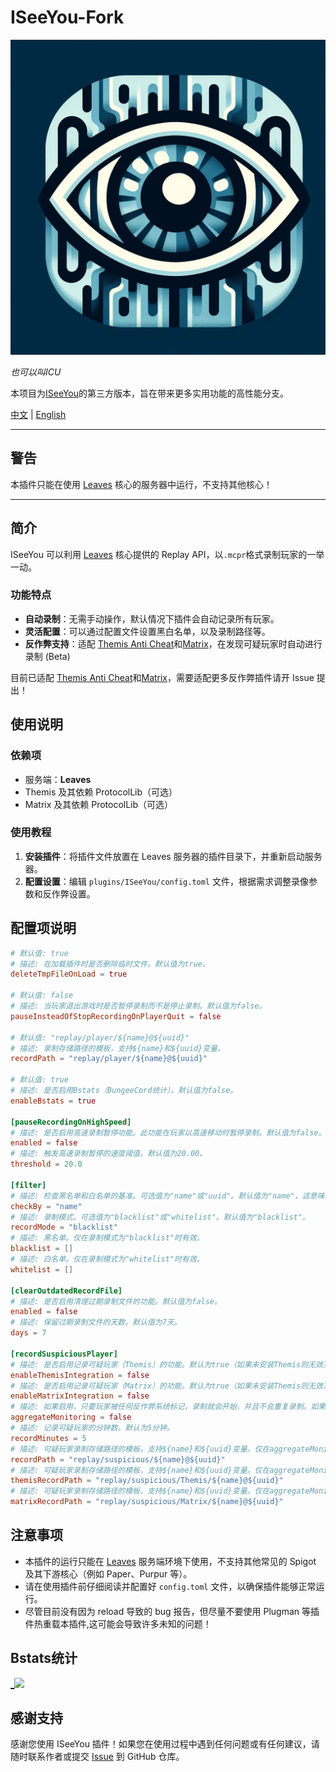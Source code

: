 # ISeeYou-Fork

![logo](.github/logo/logo.png "logo")

_也可以叫ICU_

本项目为[ISeeYou](https://github.com/MC-XiaoHei/ISeeYou)的第三方版本，旨在带来更多实用功能的高性能分支。

[中文](README_CN.md) | [English](README.MD)

---

## 警告

本插件只能在使用 [Leaves](https://leavesmc.org/) 核心的服务器中运行，不支持其他核心！

---

## 简介

ISeeYou 可以利用 [Leaves](https://leavesmc.org/) 核心提供的 Replay API，以`.mcpr`格式录制玩家的一举一动。

### 功能特点

- **自动录制**：无需手动操作，默认情况下插件会自动记录所有玩家。
- **灵活配置**：可以通过配置文件设置黑白名单，以及录制路径等。
- **反作弊支持**：适配 [Themis Anti Cheat](https://www.spigotmc.org/resources/themis-anti-cheat-1-17-1-20-bedrock-support-paper-compatibility-free-optimized.90766/)和[Matrix](https://matrix.rip/)，在发现可疑玩家时自动进行录制 (Beta)

目前已适配 [Themis Anti Cheat](https://www.spigotmc.org/resources/themis-anti-cheat-1-17-1-20-bedrock-support-paper-compatibility-free-optimized.90766/)和[Matrix](https://matrix.rip/)，需要适配更多反作弊插件请开 Issue 提出！

## 使用说明

### 依赖项

- 服务端：**Leaves**
- Themis 及其依赖 ProtocolLib（可选）
- Matrix 及其依赖 ProtocolLib（可选）

### 使用教程

1. **安装插件**：将插件文件放置在 Leaves 服务器的插件目录下，并重新启动服务器。
2. **配置设置**：编辑 `plugins/ISeeYou/config.toml` 文件，根据需求调整录像参数和反作弊设置。

## 配置项说明

```toml
# 默认值: true
# 描述: 在加载插件时是否删除临时文件。默认值为true。
deleteTmpFileOnLoad = true

# 默认值: false
# 描述: 当玩家退出游戏时是否暂停录制而不是停止录制。默认值为false。
pauseInsteadOfStopRecordingOnPlayerQuit = false

# 默认值: "replay/player/${name}@${uuid}"
# 描述: 录制存储路径的模板，支持${name}和${uuid}变量。
recordPath = "replay/player/${name}@${uuid}"

# 默认值: true
# 描述: 是否启用Bstats（BungeeCord统计）。默认值为false。
enableBstats = true

[pauseRecordingOnHighSpeed]
# 描述: 是否启用高速录制暂停功能。此功能在玩家以高速移动时暂停录制。默认值为false。
enabled = false
# 描述: 触发高速录制暂停的速度阈值。默认值为20.00。
threshold = 20.0

[filter]
# 描述: 检查黑名单和白名单的基准。可选值为"name"或"uuid"。默认值为"name"，这意味着玩家的名称填写在下面的黑名单和白名单中。
checkBy = "name"
# 描述: 录制模式。可选值为"blacklist"或"whitelist"。默认值为"blacklist"。
recordMode = "blacklist"
# 描述: 黑名单。仅在录制模式为"blacklist"时有效。
blacklist = []
# 描述: 白名单。仅在录制模式为"whitelist"时有效。
whitelist = []

[clearOutdatedRecordFile]
# 描述: 是否启用清理过期录制文件的功能。默认值为false。
enabled = false
# 描述: 保留过期录制文件的天数。默认值为7天。
days = 7

[recordSuspiciousPlayer]
# 描述: 是否启用记录可疑玩家（Themis）的功能。默认为true（如果未安装Themis则无效）。
enableThemisIntegration = false
# 描述: 是否启用记录可疑玩家（Matrix）的功能。默认为true（如果未安装Themis则无效）。
enableMatrixIntegration = false
# 描述: 如果启用，只要玩家被任何反作弊系统标记，录制就会开始，并且不会重复录制。如果禁用，混合标记可能导致重复录制。
aggregateMonitoring = false
# 描述: 记录可疑玩家的分钟数。默认为5分钟。
recordMinutes = 5
# 描述: 可疑玩家录制存储路径的模板，支持${name}和${uuid}变量。仅在aggregateMonitoring = true时有意义。
recordPath = "replay/suspicious/${name}@${uuid}"
# 描述: 可疑玩家录制存储路径的模板，支持${name}和${uuid}变量。仅在aggregateMonitoring = true时有意义。
themisRecordPath = "replay/suspicious/Themis/${name}@${uuid}"
# 描述: 可疑玩家录制存储路径的模板，支持${name}和${uuid}变量。仅在aggregateMonitoring = true时有意义。
matrixRecordPath = "replay/suspicious/Matrix/${name}@${uuid}"

```

## 注意事项

- 本插件的运行只能在 [Leaves](https://leavesmc.top/) 服务端环境下使用，不支持其他常见的 Spigot 及其下游核心（例如 Paper、Purpur 等）。
- 请在使用插件前仔细阅读并配置好 `config.toml` 文件，以确保插件能够正常运行。
- 尽管目前没有因为 reload 导致的 bug 报告，但尽量不要使用 Plugman 等插件热重载本插件,这可能会导致许多未知的问题！

## Bstats统计
[_![](https://bstats.org/signatures/bukkit/ISeeYou-Fork.svg)](https://bstats.org/plugin/bukkit/ISeeYou-Fork/21068)


## 感谢支持

感谢您使用 ISeeYou 插件！如果您在使用过程中遇到任何问题或有任何建议，请随时联系作者或提交 [Issue](https://github.com/Xavier-MC/ISeeYou) 到 GitHub 仓库。
